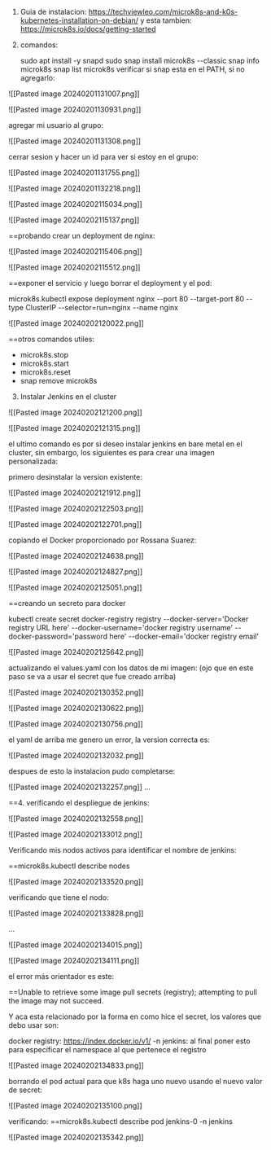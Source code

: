 
1. Guia de instalacion: https://techviewleo.com/microk8s-and-k0s-kubernetes-installation-on-debian/  y esta tambien: https://microk8s.io/docs/getting-started
2. comandos:

	sudo apt install -y snapd
	sudo snap install microk8s --classic
	snap info microk8s
	snap list microk8s
	verificar si snap esta en el PATH, si no agregarlo:

![[Pasted image 20240201131007.png]]


![[Pasted image 20240201130931.png]]


agregar mi usuario al grupo:

![[Pasted image 20240201131308.png]]

cerrar sesion y hacer un id para ver si estoy en el grupo:

![[Pasted image 20240201131755.png]]

![[Pasted image 20240201132218.png]]



![[Pasted image 20240202115034.png]]

![[Pasted image 20240202115137.png]]

==probando crear un deployment de nginx:

![[Pasted image 20240202115406.png]]

![[Pasted image 20240202115512.png]]

==exponer el servicio y luego borrar el deployment y el pod:

microk8s.kubectl expose deployment nginx --port 80 --target-port 80 --type ClusterIP --selector=run=nginx --name nginx

![[Pasted image 20240202120022.png]]

==otros comandos utiles:

- microk8s.stop
- microk8s.start
- microk8s.reset
- snap remove microk8s

3.  Instalar Jenkins en el cluster

![[Pasted image 20240202121200.png]]

![[Pasted image 20240202121315.png]]

el ultimo comando es por si deseo instalar jenkins en bare metal en el cluster, sin embargo, los siguientes es para crear una imagen personalizada:

primero desinstalar la version existente:

![[Pasted image 20240202121912.png]]

![[Pasted image 20240202122503.png]]

![[Pasted image 20240202122701.png]]

copiando el Docker proporcionado por Rossana Suarez:

![[Pasted image 20240202124638.png]]

![[Pasted image 20240202124827.png]]

![[Pasted image 20240202125051.png]]

==creando un secreto para docker

kubectl create secret docker-registry registry --docker-server='Docker registry URL here' --docker-username='docker registry username' --docker-password='password here' --docker-email='docker registry email'

![[Pasted image 20240202125642.png]]

actualizando el values.yaml con los datos de mi imagen: (ojo que en este paso se va a usar el secret que fue creado arriba)

![[Pasted image 20240202130352.png]]

![[Pasted image 20240202130622.png]]

![[Pasted image 20240202130756.png]]

el yaml de arriba me genero un error, la version correcta es:

![[Pasted image 20240202132032.png]]

despues de esto la instalacion pudo completarse:

![[Pasted image 20240202132257.png]]
...

==4. verificando el despliegue de jenkins:

![[Pasted image 20240202132558.png]]

![[Pasted image 20240202133012.png]]

Verificando mis nodos activos para identificar el nombre de jenkins:

==microk8s.kubectl describe nodes

![[Pasted image 20240202133520.png]]

verificando que tiene el nodo:

![[Pasted image 20240202133828.png]]

...

![[Pasted image 20240202134015.png]]

![[Pasted image 20240202134111.png]]

el error más orientador es este:

==Unable to retrieve some image pull secrets (registry); attempting to pull the image may not succeed.


Y aca esta relacionado por la forma en como hice el secret, los valores que debo usar son:

docker registry: https://index.docker.io/v1/
-n jenkins: al final poner esto para especificar el namespace al que pertenece el registro

![[Pasted image 20240202134833.png]]

borrando el pod actual para que k8s haga uno nuevo usando el nuevo valor de secret:

![[Pasted image 20240202135100.png]]

verificando:  ==microk8s.kubectl describe pod jenkins-0 -n jenkins

![[Pasted image 20240202135342.png]]

